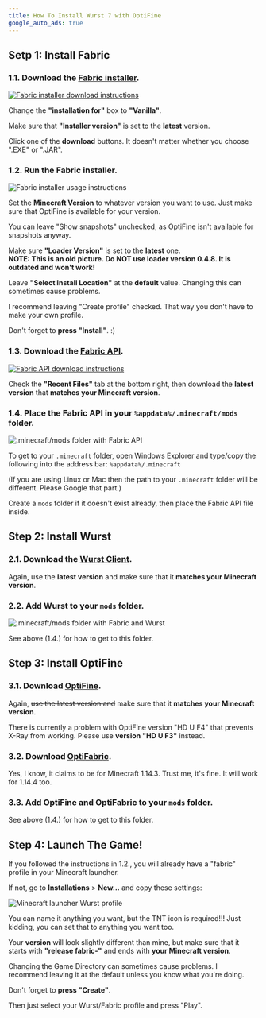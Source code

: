 ```yaml
---
title: How To Install Wurst 7 with OptiFine
google_auto_ads: true
---
```

## Setp 1: Install Fabric

### 1.1. Download the <a href="https://fabricmc.net/use/" target="_blank" rel="nofollow">Fabric installer</a>.

<a href="https://fabricmc.net/use/" target="_blank" rel="nofollow">![Fabric installer download instructions](https://user-images.githubusercontent.com/10100202/62377125-7b24f780-b542-11e9-815b-df6340ede28c.png)</a>

Change the **"installation for"** box to **"Vanilla"**.

Make sure that **"Installer version"** is set to the **latest** version.

Click one of the **download** buttons. It doesn't matter whether you choose ".EXE" or ".JAR".

### 1.2. Run the Fabric installer.

![Fabric installer usage instructions](https://user-images.githubusercontent.com/10100202/62378409-0dc69600-b545-11e9-8431-af64d13bc308.png)

Set the **Minecraft Version** to whatever version you want to use. Just make sure that OptiFine is available for your version.

You can leave "Show snapshots" unchecked, as OptiFine isn't available for snapshots anyway.

Make sure **"Loader Version"** is set to the **latest** one.  
**NOTE: This is an old picture. Do NOT use loader version 0.4.8. It is outdated and won't work!**

Leave **"Select Install Location"** at the **default** value. Changing this can sometimes cause problems.

I recommend leaving "Create profile" checked. That way you don't have to make your own profile.

Don't forget to **press "Install"**. :)

### 1.3. Download the <a href="https://www.curseforge.com/minecraft/mc-mods/fabric-api" target="_blank" rel="nofollow">Fabric API</a>.

<a href="https://www.curseforge.com/minecraft/mc-mods/fabric-api" target="_blank" rel="nofollow">![Fabric API download instructions](https://user-images.githubusercontent.com/10100202/68168208-b9321d00-ff70-11e9-867e-2b2f20dc9969.png)</a>

Check the **"Recent Files"** tab at the bottom right, then download the **latest version** that **matches your Minecraft version**.

### 1.4. Place the Fabric API in your `%appdata%/.minecraft/mods` folder.

![.minecraft/mods folder with Fabric API](https://user-images.githubusercontent.com/10100202/68168623-12e71700-ff72-11e9-9206-b82a254dbffc.png)

To get to your `.minecraft` folder, open Windows Explorer and type/copy the following into the address bar: `%appdata%/.minecraft`

(If you are using Linux or Mac then the path to your `.minecraft` folder will be different. Please Google that part.)

Create a `mods` folder if it doesn't exist already, then place the Fabric API file inside.

## Step 2: Install Wurst

### 2.1. Download the <a href="/download" target="_blank">Wurst Client</a>.

Again, use the **latest version** and make sure that it **matches your Minecraft version**.

### 2.2. Add Wurst to your `mods` folder.

![.minecraft/mods folder with Fabric and Wurst](https://user-images.githubusercontent.com/10100202/62378000-1ec2d780-b544-11e9-97e2-cf9827900993.png)

See above (1.4.) for how to get to this folder.

## Step 3: Install OptiFine

### 3.1. Download <a href="https://optifine.net/downloads" target="_blank" rel="nofollow">OptiFine</a>.

Again, ~~use the latest version and~~ make sure that it **matches your Minecraft version**.

There is currently a problem with OptiFine version "HD U F4" that prevents X-Ray from working. Please use **version "HD U F3"** instead.

### 3.2. Download <a href="https://www.curseforge.com/minecraft/mc-mods/optifabric" target="_blank" rel="nofollow">OptiFabric</a>.

Yes, I know, it claims to be for Minecraft 1.14.3. Trust me, it's fine. It will work for 1.14.4 too.

### 3.3. Add OptiFine and OptiFabric to your `mods` folder.

See above (1.4.) for how to get to this folder.

## Step 4: Launch The Game!

If you followed the instructions in 1.2., you will already have a "fabric" profile in your Minecraft launcher.

If not, go to **Installations** > **New...** and copy these settings:

![Minecraft launcher Wurst profile](https://user-images.githubusercontent.com/10100202/68169736-ed5c0c80-ff75-11e9-93d4-7890380b8d57.png)

You can name it anything you want, but the TNT icon is required!!! Just kidding, you can set that to anything you want too.

Your **version** will look slightly different than mine, but make sure that it starts with **"release fabric-"** and ends with **your Minecraft version**.

Changing the Game Directory can sometimes cause problems. I recommend leaving it at the default unless you know what you're doing.

Don't forget to **press "Create"**.

Then just select your Wurst/Fabric profile and press "Play".
